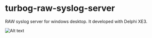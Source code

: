 turbog-raw-syslog-server
========================

RAW syslog server for windows desktop. It developed with Delphi XE3. 

![Alt text](http://www.md5m.com/wp-content/uploads/2012/05/rawsyslog1.png "Optional title")



